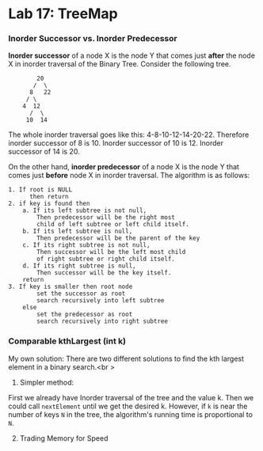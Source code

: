Lab 17: TreeMap
===

### Inorder Successor vs. Inorder Predecessor
**Inorder successor** of a node X is the node Y that comes just **after** the node X in inorder traversal of the Binary Tree. Consider the following tree.
```
		20
	   /  \
	  8   22
	 / \
	4  12
	  /  \
	 10  14
```
The whole inorder traversal goes like this: 4-8-10-12-14-20-22. Therefore inorder successor of 8 is 10. Inorder successor of 10 is 12. Inorder successor of 14 is 20.

On the other hand, **inorder predecessor** of a node X is the node Y that comes just **before** node X in inorder traversal. The algorithm is as follows: 

```
1. If root is NULL
      then return
2. if key is found then
    a. If its left subtree is not null,
        Then predecessor will be the right most 
        child of left subtree or left child itself.
    b. If its left subtree is null, 
    	Then predecessor will be the parent of the key
    c. If its right subtree is not null,
        Then successor will be the left most child 
        of right subtree or right child itself.
    d. If its right subtree is null,
    	Then successor will be the key itself.
    return
3. If key is smaller then root node
        set the successor as root
        search recursively into left subtree
    else
        set the predecessor as root
        search recursively into right subtree
```

### Comparable kthLargest (int k)
My own solution: There are two different solutions to find the kth largest element in a binary search.<br \>
1. Simpler method: 

First we already have Inorder traversal of the tree and the value k. Then we could call  ```nextElement``` until we get the desired k. However, if ```k``` is near the number of keys ```N``` in the tree, the algorithm's running time is proportional to ```N```. 

2. Trading Memory for Speed 

